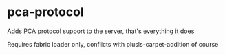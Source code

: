 # pca-protocol

Adds [PCA](https://github.com/plusls/plusls-carpet-addition) protocol support to the server, that's everything it does

Requires fabric loader only, conflicts with plusls-carpet-addition of course
